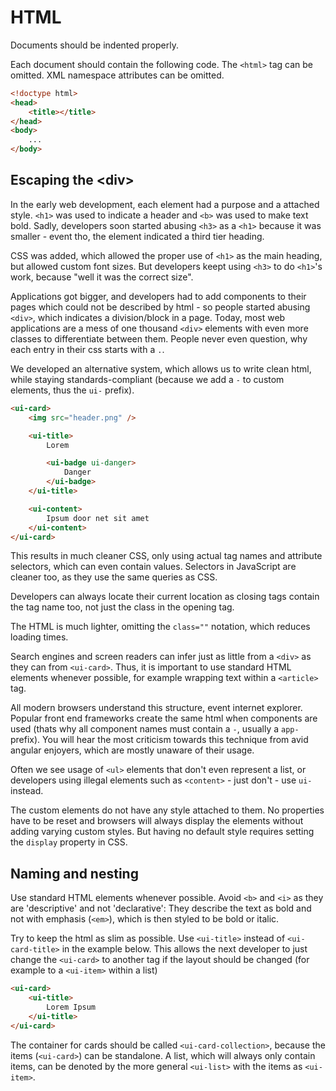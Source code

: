 # HTML
Documents should be indented properly.

Each document should contain the following code. The `<html>` tag can be omitted. XML namespace attributes can be omitted.
```html
<!doctype html>
<head>
    <title></title>
</head>
<body>
    ...
</body>
```

## Escaping the &lt;div&gt;
In the early web development, each element had a purpose and a attached style. `<h1>` was used to indicate a header and `<b>` was used to make text bold. Sadly, developers soon started abusing `<h3>` as a `<h1>` because it was smaller - event tho, the element indicated a third tier heading.

CSS was added, which allowed the proper use of `<h1>` as the main heading, but allowed custom font sizes. But developers keept using `<h3>` to do `<h1>`'s work, because "well it was the correct size". 

Applications got bigger, and developers had to add components to their pages which could not be described by html - so people started abusing `<div>`, which indicates a division/block in a page. Today, most web applications are a mess of one thousand `<div>` elements with even more classes to differentiate between them. People never even question, why each entry in their css starts with a `.`.

We developed an alternative system, which allows us to write clean html, while staying standards-compliant (because we add a `-` to custom elements, thus the `ui-` prefix).
```html
<ui-card>
    <img src="header.png" />

    <ui-title>
        Lorem 

        <ui-badge ui-danger>
            Danger
        </ui-badge>
    </ui-title>

    <ui-content>
        Ipsum door net sit amet
    </ui-content>
</ui-card>
```

This results in much cleaner CSS, only using actual tag names and attribute selectors, which can even contain values. Selectors in JavaScript are cleaner too, as they use the same queries as CSS.

Developers can always locate their current location as closing tags contain the tag name too, not just the class in the opening tag.

The HTML is much lighter, omitting the `class=""` notation, which reduces loading times. 

Search engines and screen readers can infer just as little from a `<div>` as they can from `<ui-card>`. Thus, it is important to use standard HTML elements whenever possible, for example wrapping text within a `<article>` tag.

All modern browsers understand this structure, event internet explorer. Popular front end frameworks create the same html when components are used (thats why all component names must contain a `-`, usually a `app-` prefix). You will hear the most criticism towards this technique from avid angular enjoyers, which are mostly unaware of their usage.

Often we see usage of `<ul>` elements that don't even represent a list, or developers using illegal elements such as `<content>` - just don't - use `ui-` instead.

The custom elements do not have any style attached to them. 
No properties have to be reset and browsers will always display the elements without adding varying custom styles.
But having no default style requires setting the `display` property in CSS.

## Naming and nesting
Use standard HTML elements whenever possible. Avoid `<b>` and `<i>` as they are 'descriptive' and not 'declarative': They describe the text as bold and not with emphasis (`<em>`), which is then styled to be bold or italic.

Try to keep the html as slim as possible. Use `<ui-title>` instead of `<ui-card-title>` in the example below. This allows the next developer to just change the `<ui-card>` to another tag if the layout should be changed (for example to a `<ui-item>` within a list)

```html
<ui-card>
    <ui-title>
        Lorem Ipsum
    </ui-title>
</ui-card>
```

The container for cards should be called `<ui-card-collection>`, because the items (`<ui-card>`) can be standalone. A list, which will always only contain items, can be denoted by the more general `<ui-list>` with the items as `<ui-item>`.